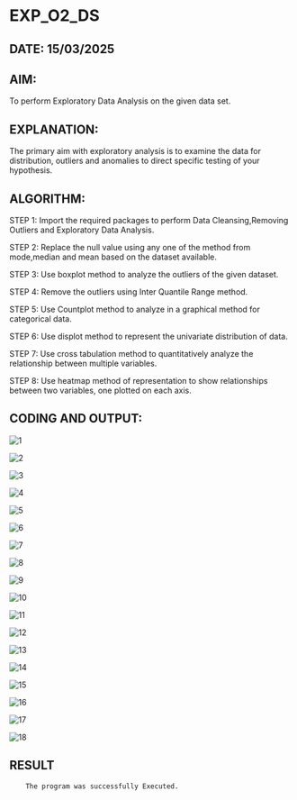 # EXP_O2_DS
## DATE: 15/03/2025
## AIM:

To perform Exploratory Data Analysis on the given data set.
      
## EXPLANATION:

The primary aim with exploratory analysis is to examine the data for distribution, outliers and anomalies to direct specific testing of your hypothesis.
  
## ALGORITHM:

STEP 1: Import the required packages to perform Data Cleansing,Removing Outliers and Exploratory Data Analysis.

STEP 2: Replace the null value using any one of the method from mode,median and mean based on the dataset available.

STEP 3: Use boxplot method to analyze the outliers of the given dataset.

STEP 4: Remove the outliers using Inter Quantile Range method.

STEP 5: Use Countplot method to analyze in a graphical method for categorical data.

STEP 6: Use displot method to represent the univariate distribution of data.

STEP 7: Use cross tabulation method to quantitatively analyze the relationship between multiple variables.

STEP 8: Use heatmap method of representation to show relationships between two variables, one plotted on each axis.

## CODING AND OUTPUT:

![1](https://github.com/user-attachments/assets/95e2e416-2f38-4b76-be8d-5c728210370f)

![2](https://github.com/user-attachments/assets/df899405-2294-4e84-b994-2e3151b090a6)

![3](https://github.com/user-attachments/assets/020954f5-7b70-4635-b89e-56b51f45708f)

![4](https://github.com/user-attachments/assets/51d424b9-0c86-4d54-9c53-2f0dc6503bc1)

![5](https://github.com/user-attachments/assets/ff5fb1fa-cc32-4fd4-897d-eae7d1f72001)

![6](https://github.com/user-attachments/assets/b3cbc3a0-0900-4670-84bb-92a1c668d4ec)

![7](https://github.com/user-attachments/assets/02566a13-b678-4e51-9279-3c0f973797f9)

![8](https://github.com/user-attachments/assets/64513072-9d98-4eac-b0ef-f681bf3ca545)

![9](https://github.com/user-attachments/assets/e7a85b9c-4113-4f85-88a5-9daa3c74840a)

![10](https://github.com/user-attachments/assets/bd78e491-575d-4024-adc4-3fc01bf16e43)

![11](https://github.com/user-attachments/assets/278f4e98-0c35-4144-852c-c48f55861700)

![12](https://github.com/user-attachments/assets/29e66a99-209f-41b6-b020-aa06488ae8f5)

![13](https://github.com/user-attachments/assets/53c43705-1157-4d25-a0e5-9ca38cac613a)

![14](https://github.com/user-attachments/assets/75a3c201-03b9-4827-be10-ac22d7342751)

![15](https://github.com/user-attachments/assets/80291c49-2191-4ee1-8898-df680eb81cd2)

![16](https://github.com/user-attachments/assets/490cd95a-6487-4236-8935-e9e1ebcd1b3a)

![17](https://github.com/user-attachments/assets/8784cce9-5546-4786-bf1b-7a5c0fb57c8d)

![18](https://github.com/user-attachments/assets/dd94d044-6cf1-4a31-8fa8-0fc84c6a3b53)

## RESULT
        The program was successfully Executed.

